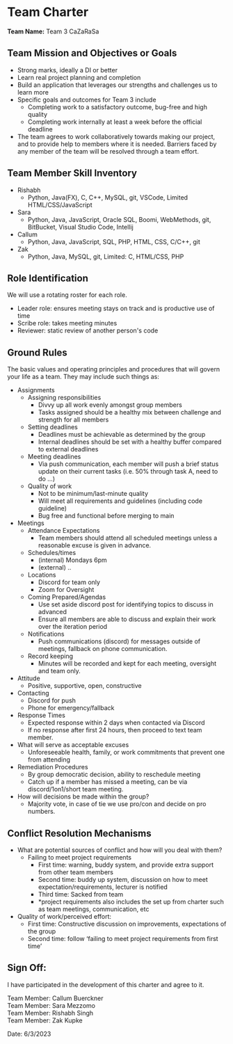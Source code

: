 # **Team Charter**


**Team Name:** Team 3  CaZaRaSa

## **Team Mission and Objectives or Goals**
- Strong marks, ideally a DI or better
- Learn real project planning and completion
- Build an application that leverages our strengths and challenges us to learn more
- Specific goals and outcomes for Team 3 include
  - Completing work to a satisfactory outcome, bug-free and high quality
  - Completing work internally at least a week before the official deadline
- The team agrees to work collaboratively towards making our project, and to provide help to members where it is needed. Barriers faced by any member of the team will be resolved through a team effort.


## **Team Member Skill Inventory**

- Rishabh 
  - Python, Java(FX), C, C++, MySQL, git, VSCode, Limited HTML/CSS/JavaScript
- Sara
  - Python, Java, JavaScript, Oracle SQL, Boomi, WebMethods, git, BitBucket, Visual Studio Code, Intellij
- Callum
  - Python, Java, JavaScript, SQL, PHP, HTML, CSS, C/C++, git
- Zak
  - Python, Java, MySQL, git, Limited: C, HTML/CSS, PHP 

## **Role Identification**
We will use a rotating roster for each role.

- Leader role: ensures meeting stays on track and is productive use of time
- Scribe role: takes meeting minutes
- Reviewer: static review of another person's code

## **Ground Rules**
The basic values and operating principles and procedures that will govern your life as a team. They may include such things as:

- Assignments 
  - Assigning responsibilities
    - Divvy up all work evenly amongst group members
    - Tasks assigned should be a healthy mix between challenge and strength for all members
  - Setting deadlines 
    - Deadlines must be achievable as determined by the group
    - Internal deadlines should be set with a healthy buffer compared to external deadlines
  - Meeting deadlines
    - Via push communication, each member will push a brief status update on their current tasks (i.e. 50% through task A, need to do …)
  - Quality of work
    - Not to be minimum/last-minute quality
    - Will meet all requirements and guidelines (including code guideline)
    - Bug free and functional before merging to main
- Meetings 
  - Attendance Expectations
    - Team members should attend all scheduled meetings unless a reasonable excuse is given in advance.
  - Schedules/times
    - (internal) Mondays 6pm
    - (external) ..
  - Locations
    - Discord for team only
    - Zoom for Oversight
  - Coming Prepared/Agendas
    - Use set aside discord post for identifying topics to discuss in advanced
    - Ensure all members are able to discuss and explain their work over the iteration period
  - Notifications
    - Push communications (discord) for messages outside of meetings, fallback on phone communication.
  - Record keeping
    - Minutes will be recorded and kept for each meeting, oversight and team only.
- Attitude
  - Positive, supportive, open, constructive
- Contacting
  - Discord for push
  - Phone for emergency/fallback
- Response Times
  - Expected response within 2 days when contacted via Discord
  - If no response after first 24 hours, then proceed to text team member.
- What will serve as acceptable excuses
  - Unforeseeable health, family, or work commitments that prevent one from attending
- Remediation Procedures
  - By group democratic decision, ability to reschedule meeting
  - Catch up if a member has missed a meeting, can be via discord/1on1/short team meeting.
- How will decisions be made within the group?
  - Majority vote, in case of tie we use pro/con and decide on pro numbers.


## **Conflict Resolution Mechanisms**

- What are potential sources of conflict and how will you deal with them?
  - Failing to meet project requirements
    - First time: warning, buddy system, and provide extra support from other team members
    - Second time: buddy up system, discussion on how to meet expectation/requirements, lecturer is notified
    - Third time: Sacked from team
    - \*project requirements also includes the set up from charter such as team meetings, communication, etc
- Quality of work/perceived effort:
  - First time: Constructive discussion on improvements, expectations of the group
  - Second time: follow ‘failing to meet project requirements from first time’



## **Sign Off:** 

I have participated in the development of this charter and agree to it.

Team Member: Callum Buerckner      
Team Member: Sara Mezzomo  
Team Member: Rishabh Singh      
Team Member: Zak Kupke

Date: 6/3/2023


